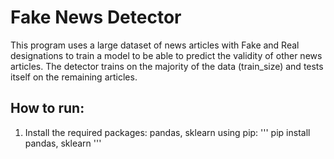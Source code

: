 # Fake News Detector
This program uses a large dataset of news articles with Fake and Real designations to train a model to be able to predict the validity of other news articles. The detector trains on the majority of the data (train_size) and tests itself on the remaining articles. 

## How to run:
1. Install the required packages: pandas, sklearn using pip:
'''
pip install pandas, sklearn
'''
